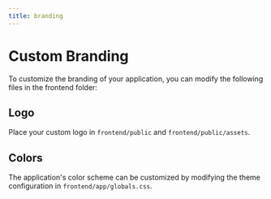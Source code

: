 ```yaml
---
title: branding
---
```

# Custom Branding

To customize the branding of your application, you can modify the following files in the frontend folder:

## Logo
Place your custom logo in `frontend/public` and `frontend/public/assets`.

## Colors
The application's color scheme can be customized by modifying the theme configuration in `frontend/app/globals.css`.
